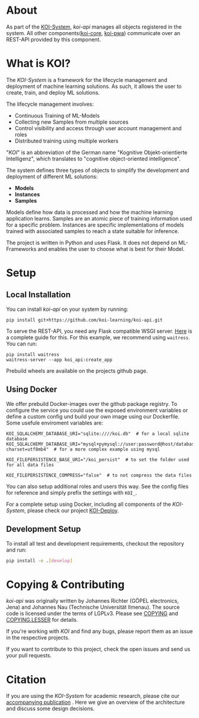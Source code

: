 # About
As part of the [KOI-System](https://github.com/koi-learning), *koi-api* manages all objects registered in the system.
All other components([koi-core](https://github.com/koi-learning/koi-core), [koi-pwa](https://guthub.com/koi-learning/koi-pwa)) communicate over an REST-API provided by this component.

# What is KOI?
The *KOI-System* is a framework for the lifecycle management and deployment of machine learning solutions.
As such, it allows the user to create, train, and deploy ML solutions.

The lifecycle management involves:
- Continuous Training of ML-Models
- Collecting new Samples from multiple sources
- Control visibility and access through user account management and roles
- Distributed training using multiple workers  

"*KOI*" is an abbreviation of the German name "Kognitive Objekt-orientierte Intelligenz", which translates to "cognitive object-oriented intelligence".

The system defines three types of objects to simplify the development and deployment of different ML solutions: 
- **Models**
- **Instances**
- **Samples**

Models define how data is processed and how the machine learning application learns.
Samples are an atomic piece of training information used for a specific problem.
Instances are specific implementations of models trained with associated samples to reach a state suitable for inference.

The project is written in Python and uses Flask.
It does not depend on ML-Frameworks and enables the user to choose what is best for their Model.
# Setup
## Local Installation
You can install *koi-api* on your system by running:
```
pip install git+https://github.com/koi-learning/koi-api.git
```
To serve the REST-API, you need any Flask compatible WSGI server.
[Here](https://flask.palletsprojects.com/en/1.1.x/deploying/) is a complete guide for this.
For this example, we recommend using `waitress`. You can run:
```
pip install waitress
waitress-server --app koi_api:create_app
```

Prebuild wheels are available on the projects github page.
## Using Docker
We offer prebuild Docker-images over the github package registry.
To configure the service you could use the exposed environment variables or define a custom config und build your own image using our Dockerfile.
Some usefule enviroment variables are:
```
KOI_SQLALCHEMY_DATABASE_URI="sqlite:////koi.db"  # for a local sqlite database
KOI_SQLALCHEMY_DATABASE_URI="mysql+pymysql://user:password@host/database?charset=utf8mb4"  # for a more complex example using mysql

KOI_FILEPERSISTENCE_BASE_URI="/koi_persist"  # to set the folder used for all data files

KOI_FILEPERSISTENCE_COMPRESS="false"  # to not compress the data files
```

You can also setup additional roles and users this way.
See the config files for reference and simply prefix the settings with ```KOI_```.

For a complete setup using Docker, including all components of the *KOI-System*, please check our project [KOI-Deploy](https://github.com/koi-learning/koi-deploy).

## Development Setup
To install all test and development requirements, checkout the repository and run:
```bash
pip install -e .[develop]
```

# Copying & Contributing
*koi-api* was originally written by Johannes Richter (GÖPEL electronics, Jena) and Johannes Nau (Technische Universität Ilmenau).
The source code is licensed under the terms of LGPLv3. Please see [COPYING](COPYING) and [COPYING.LESSER](COPYING.LESSER) for details.

If you're working with *KOI* and find any bugs, please report them as an issue in the respective projects.

If you want to contribute to this project, check the open issues and send us your pull requests. 

# Citation
If you are using the *KOI-System* for academic research, please cite our [accompanying publication](http://dx.doi.org/10.1007/978-3-030-68527-0_8) . Here we give an overview of the architecture and discuss some design decisions.

